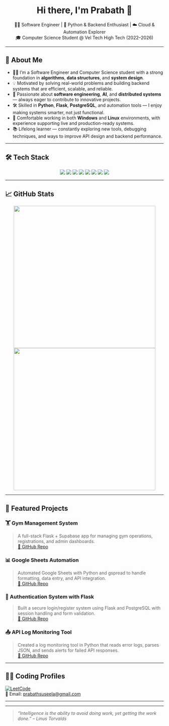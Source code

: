 <h1 align="center">Hi there, I'm Prabath 👋</h1>

<p align="center">
  👨‍💻 Software Engineer | 🐍 Python & Backend Enthusiast | ☁️ Cloud & Automation Explorer <br>
  🎓 Computer Science Student @ Vel Tech High Tech (2022–2026)
</p>

---

## 🧠 About Me

- 👨‍💻 I’m a Software Engineer and Computer Science student with a strong foundation in **algorithms**, **data structures**, and **system design**.
- 💡 Motivated by solving real-world problems and building backend systems that are efficient, scalable, and reliable.
- 🤖 Passionate about **software engineering**, **AI**, and **distributed systems** — always eager to contribute to innovative projects.
- 🛠️ Skilled in **Python**, **Flask**, **PostgreSQL**, and automation tools — I enjoy making systems smarter, not just functional.
- 🧰 Comfortable working in both **Windows** and **Linux** environments, with experience supporting live and production-ready systems.
- 📚 Lifelong learner — constantly exploring new tools, debugging techniques, and ways to improve API design and backend performance.



---

## 🛠 Tech Stack

<p align="center">
  <img src="https://img.shields.io/badge/Python-3776AB?style=for-the-badge&logo=python&logoColor=white" />
    <img src="https://img.shields.io/badge/Java-ED8B00?style=for-the-badge&logo=java&logoColor=white" />
  <img src="https://img.shields.io/badge/Shell_Script-4EAA25?style=for-the-badge&logo=gnu-bash&logoColor=white" />
  <img src="https://img.shields.io/badge/Flask-000000?style=for-the-badge&logo=flask&logoColor=white" />
  <img src="https://img.shields.io/badge/PostgreSQL-336791?style=for-the-badge&logo=postgresql&logoColor=white" />
  <img src="https://img.shields.io/badge/MySQL-4479A1?style=for-the-badge&logo=mysql&logoColor=white" />
  <img src="https://img.shields.io/badge/Linux-FCC624?style=for-the-badge&logo=linux&logoColor=black" />
  <img src="https://img.shields.io/badge/Supabase-3ECF8E?style=for-the-badge&logo=supabase&logoColor=white" />
</p>

---

## 📈 GitHub Stats

<p align="center">
  <img src="https://github-readme-stats.vercel.app/api?username=prabath17&show_icons=true&theme=tokyonight" width="450"/>
  <img src="https://github-readme-streak-stats.herokuapp.com/?user=prabath17&theme=tokyonight" width="450"/>
</p>

---

## 📂 Featured Projects

### 🏋️ Gym Management System  
> A full-stack Flask + Supabase app for managing gym operations, registrations, and admin dashboards.  
[🔗 GitHub Repo](#)

### 📊 Google Sheets Automation  
> Automated Google Sheets with Python and gspread to handle formatting, data entry, and API integration.  
[🔗 GitHub Repo](#)

### 🔐 Authentication System with Flask  
> Built a secure login/register system using Flask and PostgreSQL with session handling and form validation.  
[🔗 GitHub Repo](#)

### 📤 API Log Monitoring Tool  
> Created a log monitoring tool in Python that reads error logs, parses JSON, and sends alerts for failed API responses.  
[🔗 GitHub Repo](#)

---

## 👨‍💻 Coding Profiles

[![LeetCode](https://img.shields.io/badge/-LeetCode-FFA116?style=for-the-badge&logo=leetcode&logoColor=white)](https://leetcode.com/PRABATH_V)  
📧 Email: prabathsuseela@gmail.com  

---

---

> _“Intelligence is the ability to avoid doing work, yet getting the work done.” – Linus Torvalds_

